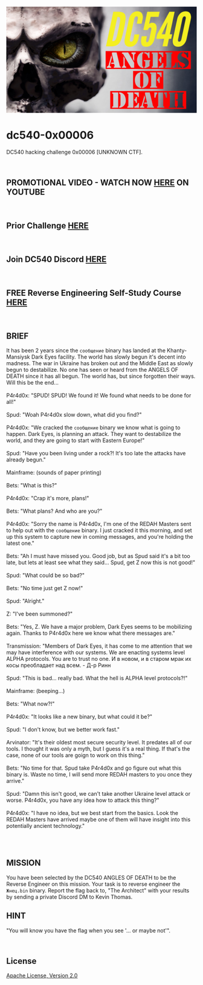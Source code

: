 ![image](https://github.com/mytechnotalent/dc540-0x00006/blob/main/DC540%20Angels%20Of%20Death.png?raw=true)

# dc540-0x00006
DC540 hacking challenge 0x00006 [UNKNOWN CTF].

<br>

## PROMOTIONAL VIDEO - WATCH NOW [HERE](https://youtu.be/YJAa4o7WXkE) ON YOUTUBE

<br>

## Prior Challenge [HERE](https://github.com/mytechnotalent/dc540-0x00005b)

<br>

## Join DC540 Discord [HERE](https://discord.gg/TC9V9RCr5U)

<br>

## FREE Reverse Engineering Self-Study Course [HERE](https://github.com/mytechnotalent/Reverse-Engineering-Tutorial)

<br>

## BRIEF
It has been 2 years since the `сообщение` binary has landed at the Khanty-Mansiysk Dark Eyes facility.  The world has slowly begun it's decent into madness.  The war in Ukraine has broken out and the Middle East as slowly begun to destabilize.  No one has seen or heard from the ANGELS OF DEATH since it has all begun.
The world has, but since forgotten their ways.  Will this be the end... <br><br>
P4r4d0x: "SPUD!  SPUD!  We found it!  We found what needs to be done for all!" <br><br>
Spud: "Woah P4r4d0x slow down, what did you find?" <br><br> 
P4r4d0x: "We cracked the `сообщение` binary we know what is going to happen.  Dark Eyes, is planning an attack.  They want to destabilize the world, and they are going to start with Eastern Europe!" <br><br>
Spud: "Have you been living under a rock?!  It's too late the attacks have already begun." <br><br>
Mainframe: (sounds of paper printing) <br><br>
Bets: "What is this?" <br><br>
P4r4d0x: "Crap it's more, plans!" <br><br>
Bets: "What plans?  And who are you?" <br><br>
P4r4d0x: "Sorry the name is P4r4d0x, I'm one of the REDAH Masters sent to help out with the `сообщение` binary.  I just cracked it this morning, and set up this system to capture new in coming messages, and you're holding the latest one." <br><br>
Bets: "Ah I must have missed you.  Good job, but as Spud said it's a bit too late, but lets at least see what they said...  Spud, get Z now this is not good!" <br><br>
Spud: "What could be so bad?" <br><br>
Bets: "No time just get Z now!" <br><br>
Spud: "Alright." <br><br>
Z: "I've been summoned?" <br><br>
Bets: "Yes, Z.  We have a major problem, Dark Eyes seems to be mobilizing again.  Thanks to P4r4d0x here we know what there messages are." <br><br>
Transmission: "Members of Dark Eyes, it has come to me attention that we may have interference with our systems.  We are enacting systems level ALPHA protocols.  You are to trust no one.
И в новом, и в старом мрак их косы преобладает над всем. - Д-р Ринн <br><br>
Spud: "This is bad... really bad.  What the hell is ALPHA level protocols?!" <br><br>
Mainframe: (beeping...) <br><br>
Bets: "What now?!" <br><br>
P4r4d0x: "It looks like a new binary, but what could it be?" <br><br>
Spud: "I don't know, but we better work fast." <br><br>
Arvinator: "It's their oldest most secure security level.  It predates all of our tools.  I thought it was only a myth, but I guess it's a real thing.  If that's the case, none of our tools are goign to work on this thing." <br><br>
Bets: "No time for that.  Spud take P4r4d0x and go figure out what this binary is.  Waste no time, I will send more REDAH masters to you once they arrive." <br><br>
Spud: "Damn this isn't good, we can't take another Ukraine level attack or worse.  P4r4d0x, you have any idea how to attack this thing?" <br><br>
P4r4d0x: "I have no idea, but we best start from the basics.  Look the REDAH Masters have arrived maybe one of them will have insight into this potentially ancient technology." <br><br>

<br>

## MISSION
You have been selected by the DC540 ANGLES OF DEATH to be the Reverse Engineer on this mission. Your task is to reverse engineer the `Жнец.bin` binary. Report the flag back to, "The Architect" with your results by sending a private Discord DM to Kevin Thomas. 

## HINT 
"You will know you have the flag when you see '... or maybe not'".

<br>

## License
[Apache License, Version 2.0](https://www.apache.org/licenses/LICENSE-2.0)
